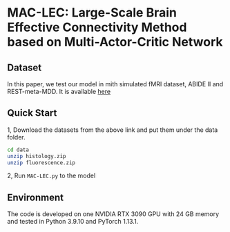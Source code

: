 # MAC-LEC: Large-Scale Brain Effective Connectivity Method based on Multi-Actor-Critic Network


## Dataset
In this paper, we test our model in mith simulated fMRI dataset,  ABIDE II and REST-meta-MDD. It is available [here](https://fcon_1000.projects.nitrc.org/indi/abide/abide_II.html)


 

## Quick Start
1, Download the datasets from the above link and put them under the data folder.
```bash
cd data
unzip histology.zip
unzip fluorescence.zip
```



2, Run `MAC-LEC.py` to the model



## Environment
The code is developed on one NVIDIA RTX 3090 GPU with 24 GB memory and tested in Python 3.9.10 and PyTorch 1.13.1.


